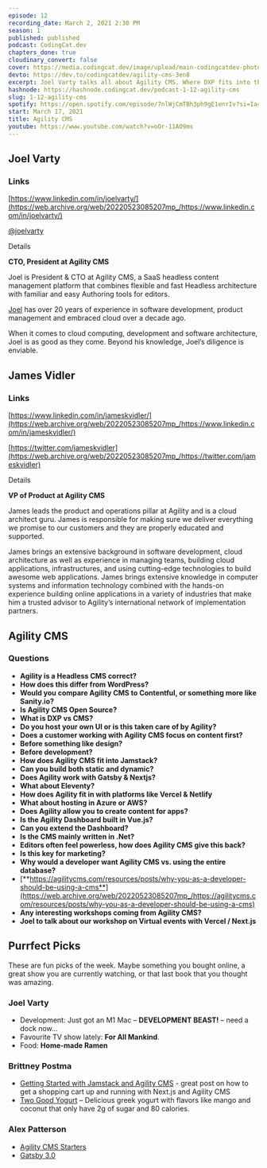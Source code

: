 ```yaml
---
episode: 12
recording_date: March 2, 2021 2:30 PM
season: 1
published: published
podcast: CodingCat.dev
chapters_done: true
cloudinary_convert: false
cover: https://media.codingcat.dev/image/upload/main-codingcatdev-photo/oogq3stsiqvbzsswaatr.png
devto: https://dev.to/codingcatdev/agility-cms-3en8
excerpt: Joel Varty talks all about Agility CMS. Where DXP fits into the Jamstack.
hashnode: https://hashnode.codingcat.dev/podcast-1-12-agility-cms
slug: 1-12-agility-cms
spotify: https://open.spotify.com/episode/7nlWjCmTBh3ph9gE1enrIv?si=Ia4K1KnYQkKm7tQR5mnYqw
start: March 17, 2021
title: Agility CMS
youtube: https://www.youtube.com/watch?v=oOr-11AO9ms
---
```


## Joel Varty

### Links

[https://www.linkedin.com/in/joelvarty/](https://web.archive.org/web/20220523085207mp_/https://www.linkedin.com/in/joelvarty/)

[@joelvarty](https://web.archive.org/web/20220523085207mp_/https://twitter.com/joelvarty)

Details

**CTO, President at Agility CMS**

Joel is President & CTO at Agility CMS, a SaaS headless content management platform that combines flexible and fast Headless architecture with familiar and easy Authoring tools for editors.

[Joel](https://web.archive.org/web/20220523085207mp_/https://www.linkedin.com/in/joelvarty/) has over 20 years of experience in software development, product management and embraced cloud over a decade ago.

When it comes to cloud computing, development and software architecture, Joel is as good as they come. Beyond his knowledge, Joel’s diligence is enviable.

## James Vidler

### Links

[https://www.linkedin.com/in/jameskvidler/](https://web.archive.org/web/20220523085207mp_/https://www.linkedin.com/in/jameskvidler/)

[https://twitter.com/jameskvidler](https://web.archive.org/web/20220523085207mp_/https://twitter.com/jameskvidler)

Details

**VP of Product at Agility CMS**

James leads the product and operations pillar at Agility and is a cloud architect guru. James is responsible for making sure we deliver everything we promise to our customers and they are properly educated and supported.

James brings an extensive background in software development, cloud architecture as well as experience in managing teams, building cloud applications, infrastructures, and using cutting-edge technologies to build awesome web applications. James brings extensive knowledge in computer systems and information technology combined with the hands-on experience building online applications in a variety of industries that make him a trusted advisor to Agility’s international network of implementation partners.

## Agility CMS

### Questions

- **Agility is a Headless CMS correct?**
- **How does this differ from WordPress?**
- **Would you compare Agility CMS to Contentful, or something more like Sanity.io?**
- **Is Agility CMS Open Source?**
- **What is DXP vs CMS?**
- **Do you host your own UI or is this taken care of by Agility?**
- **Does a customer working with Agility CMS focus on content first?**
- **Before something like design?**
- **Before development?**
- **How does Agility CMS fit into Jamstack?**
- **Can you build both static and dynamic?**
- **Does Agility work with Gatsby & Nextjs?**
- **What about Eleventy?**
- **How does Agility fit in with platforms like Vercel & Netlify**
- **What about hosting in Azure or AWS?**
- **Does Agility allow you to create content for apps?**
- **Is the Agility Dashboard built in Vue.js?**
- **Can you extend the Dashboard?**
- **Is the CMS mainly written in .Net?**
- **Editors often feel powerless, how does Agility CMS give this back?**
- **Is this key for marketing?**
- **Why would a developer want Agility CMS vs. using the entire database?**
- [**https://agilitycms.com/resources/posts/why-you-as-a-developer-should-be-using-a-cms**](https://web.archive.org/web/20220523085207mp_/https://agilitycms.com/resources/posts/why-you-as-a-developer-should-be-using-a-cms)
- **Any interesting workshops coming from Agility CMS?**
- **Joel to talk about our workshop on Virtual events with Vercel / Next.js**

## Purrfect Picks

These are fun picks of the week. Maybe something you bought online, a great show you are currently watching, or that last book that you thought was amazing.

### Joel Varty

- Development: Just got an M1 Mac – **DEVELOPMENT BEAST!** – need a dock now…
- Favourite TV show lately: **For All Mankind**.
- Food: **Home-made Ramen**

### Brittney Postma

- [Getting Started with Jamstack and Agility CMS](https://web.archive.org/web/20220523085207mp_/https://itnext.io/getting-started-with-jamstack-and-agility-cms-da43a9245b10) - great post on how to get a shopping cart up and running with Next.js and Agility CMS
- [Two Good Yogurt](https://web.archive.org/web/20220523085207mp_/https://www.twogoodyogurt.com/lower-sugar-yogurt/?gclid=Cj0KCQiAvvKBBhCXARIsACTePW-x6qWt4vl26GWpYJI6hbx5s48iA_obn0E11ZznAydLNaVJOo8YRdEaAq1SEALw_wcB&gclsrc=aw.ds) – Delicious greek yogurt with flavors like mango and coconut that only have 2g of sugar and 80 calories.

### Alex Patterson

- [Agility CMS Starters](https://web.archive.org/web/20220523085207mp_/https://agilitycms.com/starters)
- [Gatsby 3.0](https://web.archive.org/web/20220523085207mp_/https://www.gatsbyjs.com/blog/gatsby-v3/)
